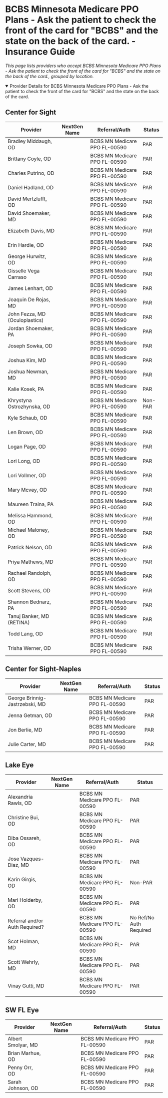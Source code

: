 # BCBS Minnesota Medicare PPO Plans - Ask the patient to check the front of the card for "BCBS" and the state on the back of the card. - Insurance Guide

*This page lists providers who accept BCBS Minnesota Medicare PPO Plans - Ask the patient to check the front of the card for "BCBS" and the state on the back of the card., grouped by location.*

<details open><summary>Provider Details for BCBS Minnesota Medicare PPO Plans - Ask the patient to check the front of the card for "BCBS" and the state on the back of the card.</summary>

## Center for Sight

| Provider | NextGen Name | Referral/Auth | Status |
|----------|-------------|--------------|--------|
| Bradley Middaugh, OD |  | BCBS MN Medicare PPO FL-00590 | PAR |
| Brittany Coyle, OD |  | BCBS MN Medicare PPO FL-00590 | PAR |
| Charles Putrino, OD |  | BCBS MN Medicare PPO FL-00590 | PAR |
| Daniel Hadland, OD |  | BCBS MN Medicare PPO FL-00590 | PAR |
| David Mertzlufft, OD |  | BCBS MN Medicare PPO FL-00590 | PAR |
| David Shoemaker, MD |  | BCBS MN Medicare PPO FL-00590 | PAR |
| Elizabeth Davis, MD |  | BCBS MN Medicare PPO FL-00590 | PAR |
| Erin Hardie, OD |  | BCBS MN Medicare PPO FL-00590 | PAR |
| George Hurwitz, OD |  | BCBS MN Medicare PPO FL-00590 | PAR |
| Gisselle Vega Carraso |  | BCBS MN Medicare PPO FL-00590 | PAR |
| James Lenhart, OD |  | BCBS MN Medicare PPO FL-00590 | PAR |
| Joaquin De Rojas, MD |  | BCBS MN Medicare PPO FL-00590 | PAR |
| John Fezza, MD (Oculoplastics) |  | BCBS MN Medicare PPO FL-00590 | PAR |
| Jordan Shoemaker, PA |  | BCBS MN Medicare PPO FL-00590 | PAR |
| Joseph Sowka, OD |  | BCBS MN Medicare PPO FL-00590 | PAR |
| Joshua Kim, MD |  | BCBS MN Medicare PPO FL-00590 | PAR |
| Joshua Newman, MD |  | BCBS MN Medicare PPO FL-00590 | PAR |
| Kalie Kosek, PA |  | BCBS MN Medicare PPO FL-00590 | PAR |
| Khrystyna Ostrozhynska, OD |  | BCBS MN Medicare PPO FL-00590 | Non-PAR |
| Kyle Schaub, OD |  | BCBS MN Medicare PPO FL-00590 | PAR |
| Len Brown, OD |  | BCBS MN Medicare PPO FL-00590 | PAR |
| Logan Page, OD |  | BCBS MN Medicare PPO FL-00590 | PAR |
| Lori Long, OD |  | BCBS MN Medicare PPO FL-00590 | PAR |
| Lori Vollmer, OD |  | BCBS MN Medicare PPO FL-00590 | PAR |
| Mary Mcvey, OD |  | BCBS MN Medicare PPO FL-00590 | PAR |
| Maureen Traina, PA |  | BCBS MN Medicare PPO FL-00590 | PAR |
| Melissa Hammond, OD |  | BCBS MN Medicare PPO FL-00590 | PAR |
| Michael Maloney, OD |  | BCBS MN Medicare PPO FL-00590 | PAR |
| Patrick Nelson, OD |  | BCBS MN Medicare PPO FL-00590 | PAR |
| Priya Mathews, MD |  | BCBS MN Medicare PPO FL-00590 | PAR |
| Rachael Randolph, OD |  | BCBS MN Medicare PPO FL-00590 | PAR |
| Scott Stevens, OD |  | BCBS MN Medicare PPO FL-00590 | PAR |
| Shannon Bednarz, PA |  | BCBS MN Medicare PPO FL-00590 | PAR |
| Tanuj Banker, MD (RETINA) |  | BCBS MN Medicare PPO FL-00590 | PAR |
| Todd Lang, OD |  | BCBS MN Medicare PPO FL-00590 | PAR |
| Trisha Werner, OD |  | BCBS MN Medicare PPO FL-00590 | PAR |

## Center for Sight-Naples

| Provider | NextGen Name | Referral/Auth | Status |
|----------|-------------|--------------|--------|
| George Brinnig-Jastrzebski, MD |  | BCBS MN Medicare PPO FL-00590 | PAR |
| Jenna Getman, OD |  | BCBS MN Medicare PPO FL-00590 | PAR |
| Jon Berlie, MD |  | BCBS MN Medicare PPO FL-00590 | PAR |
| Julie Carter, MD |  | BCBS MN Medicare PPO FL-00590 | PAR |

## Lake Eye 

| Provider | NextGen Name | Referral/Auth | Status |
|----------|-------------|--------------|--------|
| Alexandria Rawls, OD |  | BCBS MN Medicare PPO FL-00590 | PAR |
| Christine Bui, OD |  | BCBS MN Medicare PPO FL-00590 | PAR |
| Diba Ossareh, OD |  | BCBS MN Medicare PPO FL-00590 | PAR |
| Jose Vazques-Diaz, MD |  | BCBS MN Medicare PPO FL-00590 | PAR |
| Karin Girgis, OD |  | BCBS MN Medicare PPO FL-00590 | Non-PAR |
| Mari Holderby, OD |  | BCBS MN Medicare PPO FL-00590 | PAR |
| Referral and/or Auth Required? |  | BCBS MN Medicare PPO FL-00590 | No Ref/No Auth Required |
| Scot Holman, MD |  | BCBS MN Medicare PPO FL-00590 | PAR |
| Scott Wehrly, MD |  | BCBS MN Medicare PPO FL-00590 | PAR |
| Vinay Gutti, MD |  | BCBS MN Medicare PPO FL-00590 | PAR |

## SW FL Eye

| Provider | NextGen Name | Referral/Auth | Status |
|----------|-------------|--------------|--------|
| Albert Smolyar, MD |  | BCBS MN Medicare PPO FL-00590 | PAR |
| Brian Marhue, OD |  | BCBS MN Medicare PPO FL-00590 | PAR |
| Penny Orr, OD |  | BCBS MN Medicare PPO FL-00590 | PAR |
| Sarah Johnson, OD |  | BCBS MN Medicare PPO FL-00590 | PAR |

</details>

